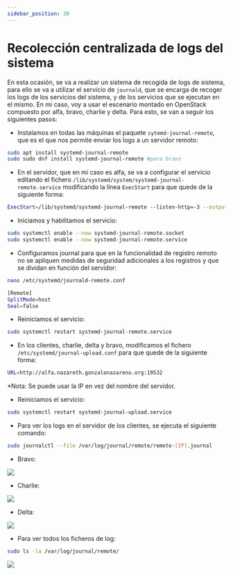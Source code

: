```yaml
---
sidebar_position: 20
---
```


# Recolección centralizada de logs del sistema

En esta ocasión, se va a realizar un sistema de recogida de logs de sistema, para ello se va a utilizar el servicio de `journald`, que se encarga de recoger los logs de los servicios del sistema, y de los servicios que se ejecutan en el mismo. En mi caso, voy a usar el escenario montado en OpenStack compuesto por alfa, bravo, charlie y delta. Para esto, se van a seguir los siguientes pasos:

- Instalamos en todas las máquinas el paquete `sytemd-journal-remote`, que es el que nos permite enviar los logs a un servidor remoto:

```bash
sudo apt install systemd-journal-remote
sudo sudo dnf install systemd-journal-remote #para bravo
```

- En el servidor, que en mi caso es alfa, se va a configurar el servicio editando el fichero `/lib/systemd/system/systemd-journal-remote.service` modificando la línea `ExecStart` para que quede de la siguiente forma:

```bash
ExecStart=/lib/systemd/systemd-journal-remote --listen-http=-3 --output=/var/log/journal/remote/
```

- Iniciamos y habilitamos el servicio:

```bash
sudo systemctl enable --now systemd-journal-remote.socket
sudo systemctl enable --now systemd-journal-remote.service
```

- Configuramos journal para que en la funcionalidad de registro remoto no se apliquen medidas de seguridad adicionales a los registros y que se dividan en función del servidor:

```bash
nano /etc/systemd/journald-remote.conf

[Remote]
SplitMode=host
Seal=false
```

- Reiniciamos el servicio:

```bash
sudo systemctl restart systemd-journal-remote.service
```

- En los clientes, charlie, delta y bravo, modificamos el fichero `/etc/systemd/journal-upload.conf` para que quede de la siguiente forma:

```bash
URL=http://alfa.nazareth.gonzalonazareno.org:19532
```

*Nota: Se puede usar la IP en vez del nombre del servidor.

- Reiniciamos el servicio:

```bash
sudo systemctl restart systemd-journal-upload.service
```

- Para ver los logs en el servidor de los clientes, se ejecuta el siguiente comando:

```bash
sudo journalctl --file /var/log/journal/remote/remote-[IP].journal
```

* Bravo:

![](/img/ASO/journalASO-3.png)


* Charlie:

![](/img/ASO/journalASO-2.png)

* Delta:

![](/img/ASO/journalASO.png)

- Para ver todos los ficheros de log:

```bash
sudo ls -la /var/log/journal/remote/
```

![](/img/ASO/journalASO-4.png)